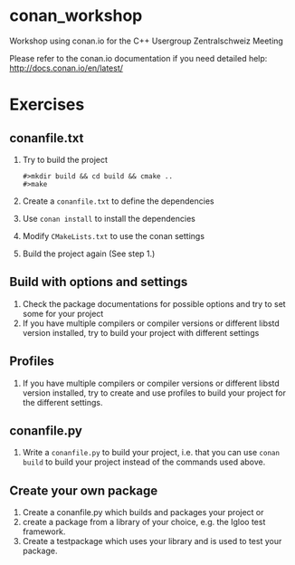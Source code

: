 # conan_workshop
Workshop using conan.io for the C++ Usergroup Zentralschweiz Meeting

Please refer to the conan.io documentation if you need detailed help: http://docs.conan.io/en/latest/

# Exercises

## conanfile.txt
1. Try to build the project

    ```
    #>mkdir build && cd build && cmake ..
    #>make
    ```
2. Create a ```conanfile.txt``` to define the dependencies
3. Use ```conan install``` to install the dependencies
4. Modify ```CMakeLists.txt``` to use the conan settings
5. Build the project again (See step 1.)

## Build with options and settings

1. Check the package documentations for possible options and try to set some for your project
2. If you have multiple compilers or compiler versions or different libstd version installed, try to build your project with different settings

## Profiles
1. If you have multiple compilers or compiler versions or different libstd version installed, try to create and use profiles to build your project for the different settings.

## conanfile.py
1. Write a ```conanfile.py``` to build your project, i.e. that you can use ```conan build``` to build your project instead of the commands used above.

## Create your own package
1. Create a conanfile.py which builds and packages your project or
2. create a package from a library of your choice, e.g. the Igloo test framework.
3. Create a testpackage which uses your library and is used to test your package.

